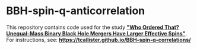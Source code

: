 # BBH-spin-q-anticorrelation

This repository contains code used for the study [**"Who Ordered That? Unequal-Mass Binary Black Hole Mergers Have Larger Effective Spins"**](https://arxiv.org/abs/2106.00521).
For instructions, see: **https://tcallister.github.io/BBH-spin-q-correlations/**
